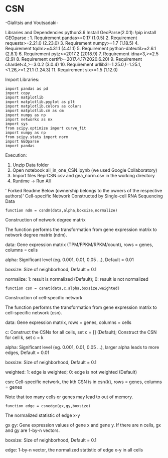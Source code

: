 # CSN

-Gialitsis and Voutsadaki-

Libraries and Dependencies
python3.6
Install GeoParse(2.0.1): !pip install GEOparse : 
    1. Requirement pandas>=0.17 (1.0.5)
    2. Requirement requests>=2.21.0 (2.23.0)
    3. Requirement numpy>=1.7 (1.18.5)
    4. Requirement tqdm>=4.31.1 (4.41.1)
    5. Requirement python-dateutil>=2.6.1 (2.8.1)
    6. Requirement pytz>=2017.2 (2018.9)
    7. Requirement idna<3,>=2.5 (2.9)
    8. Requirement certifi>=2017.4.17(2020.6.20)
    9. Requirement  chardet<4,>=3.0.2 (3.0.4)
    10. Requirement urllib3!=1.25.0,!=1.25.1,<1.26,>=1.21.1 (1.24.3)
    11. Requirement six>=1.5 (1.12.0)

Import Libraries:

    import pandas as pd
    import copy
    import matplotlib
    import matplotlib.pyplot as plt
    import matplotlib.colors as colors
    import matplotlib.cm as cm
    import numpy as np
    import networkx as nx
    import sys
    from scipy.optimize import curve_fit
    import numpy as np
    from scipy.stats import norm
    import GEOparse
    import pandas

Execution:

1. Unzip Data folder
2. Open notebook all_in_one_CSN.ipynb (we used Google Collaboratory)
3. Import files ReprCSN.csv and gea_norm.csv in the working directory
4. Runtime -> Run All

  






' Forked Readme Below (ownership belongs to the owners of the respective authors)'
Cell-specific Network Constructed by Single-cell RNA Sequencing Data

    function ndm = csndm(data,alpha,boxsize,normalize)

 Construction of network degree matrix
 
 The function performs the transformation from gene expression matrix to network degree matrix (ndm).
 
 data: Gene expression matrix (TPM/FPKM/RPKM/count), rows = genes, columns = cells
 
 alpha: Significant level (eg. 0.001, 0.01, 0.05 ...), Default = 0.01
 
 boxsize: Size of neighborhood, Default = 0.1
 
 normalize: 1: result is normalized (Default); 0: result is not normalized
 
    
    
    
 
    function csn = csnet(data,c,alpha,boxsize,weighted)
 Construction of cell-specific network
 
 The function performs the transformation from gene expression matrix to cell-specific network (csn).
 
 data: Gene expression matrix, rows = genes, columns = cells
 
 c: Construct the CSNs for all cells, set c = [] (Default); Construct the CSN for cell k, set c = k
 
 alpha: Significant level (eg. 0.001, 0.01, 0.05 ...), larger alpha leads to more edges, Default = 0.01
 
 boxsize: Size of neighborhood, Default = 0.1
 
 weighted: 1: edge is weighted; 0: edge is not weighted (Default)
 
 csn: Cell-specific network, the kth CSN is in csn{k}, rows = genes, columns = genes
 
 Note that too many cells or genes may lead to out of memory.
 
    
    
    
 
    function edge = csnedge(gx,gy,boxsize)

 The normalized statistic of edge x-y
 
 gx gy: Gene expression values of gene x and gene y. If there are n cells, gx and gy are 1-by-n vectors.
 
 boxsize: Size of neighborhood, Default = 0.1
 
 edge: 1-by-n vector, the normalized statistic of edge x-y in all cells
